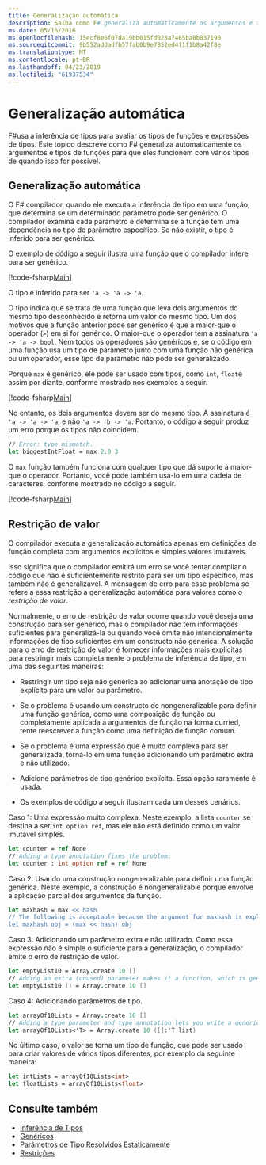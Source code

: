 ```yaml
---
title: Generalização automática
description: Saiba como F# generaliza automaticamente os argumentos e tipos de funções para que eles funcionem com vários tipos, quando possível.
ms.date: 05/16/2016
ms.openlocfilehash: 15ecf8e6f07da19bb015fd028a7465ba8b837190
ms.sourcegitcommit: 9b552addadfb57fab0b9e7852ed4f1f1b8a42f8e
ms.translationtype: MT
ms.contentlocale: pt-BR
ms.lasthandoff: 04/23/2019
ms.locfileid: "61937534"
---
```

# <a name="automatic-generalization"></a>Generalização automática

F#usa a inferência de tipos para avaliar os tipos de funções e expressões de tipos. Este tópico descreve como F# generaliza automaticamente os argumentos e tipos de funções para que eles funcionem com vários tipos de quando isso for possível.

## <a name="automatic-generalization"></a>Generalização automática

O F# compilador, quando ele executa a inferência de tipo em uma função, que determina se um determinado parâmetro pode ser genérico. O compilador examina cada parâmetro e determina se a função tem uma dependência no tipo de parâmetro específico. Se não existir, o tipo é inferido para ser genérico.

O exemplo de código a seguir ilustra uma função que o compilador infere para ser genérico.

[!code-fsharp[Main](../../../../samples/snippets/fsharp/lang-ref-3/snippet101.fs)]

O tipo é inferido para ser `'a -> 'a -> 'a`.

O tipo indica que se trata de uma função que leva dois argumentos do mesmo tipo desconhecido e retorna um valor do mesmo tipo. Um dos motivos que a função anterior pode ser genérico é que a maior-que o operador (`>`) em si for genérico. O maior-que o operador tem a assinatura `'a -> 'a -> bool`. Nem todos os operadores são genéricos e, se o código em uma função usa um tipo de parâmetro junto com uma função não genérica ou um operador, esse tipo de parâmetro não pode ser generalizado.

Porque `max` é genérico, ele pode ser usado com tipos, como `int`, `float`e assim por diante, conforme mostrado nos exemplos a seguir.

[!code-fsharp[Main](../../../../samples/snippets/fsharp/lang-ref-3/snippet102.fs)]

No entanto, os dois argumentos devem ser do mesmo tipo. A assinatura é `'a -> 'a -> 'a`, e não `'a -> 'b -> 'a`. Portanto, o código a seguir produz um erro porque os tipos não coincidem.

```fsharp
// Error: type mismatch.
let biggestIntFloat = max 2.0 3
```

O `max` função também funciona com qualquer tipo que dá suporte à maior-que o operador. Portanto, você pode também usá-lo em uma cadeia de caracteres, conforme mostrado no código a seguir.

[!code-fsharp[Main](../../../../samples/snippets/fsharp/lang-ref-3/snippet104.fs)]

## <a name="value-restriction"></a>Restrição de valor

O compilador executa a generalização automática apenas em definições de função completa com argumentos explícitos e simples valores imutáveis.

Isso significa que o compilador emitirá um erro se você tentar compilar o código que não é suficientemente restrito para ser um tipo específico, mas também não é generalizável. A mensagem de erro para esse problema se refere a essa restrição a generalização automática para valores como o *restrição de valor*.

Normalmente, o erro de restrição de valor ocorre quando você deseja uma construção para ser genérico, mas o compilador não tem informações suficientes para generalizá-la ou quando você omite não intencionalmente informações de tipo suficientes em um constructo não genérica. A solução para o erro de restrição de valor é fornecer informações mais explícitas para restringir mais completamente o problema de inferência de tipo, em uma das seguintes maneiras:

- Restringir um tipo seja não genérica ao adicionar uma anotação de tipo explícito para um valor ou parâmetro.

- Se o problema é usando um constructo de nongeneralizable para definir uma função genérica, como uma composição de função ou completamente aplicada a argumentos de função na forma curried, tente reescrever a função como uma definição de função comum.

- Se o problema é uma expressão que é muito complexa para ser generalizada, torná-lo em uma função adicionando um parâmetro extra e não utilizado.

- Adicione parâmetros de tipo genérico explícita. Essa opção raramente é usada.

- Os exemplos de código a seguir ilustram cada um desses cenários.

Caso 1: Uma expressão muito complexa. Neste exemplo, a lista `counter` se destina a ser `int option ref`, mas ele não está definido como um valor imutável simples.

```fsharp
let counter = ref None
// Adding a type annotation fixes the problem:
let counter : int option ref = ref None
```

Caso 2: Usando uma construção nongeneralizable para definir uma função genérica. Neste exemplo, a construção é nongeneralizable porque envolve a aplicação parcial dos argumentos da função.

```fsharp
let maxhash = max << hash
// The following is acceptable because the argument for maxhash is explicit:
let maxhash obj = (max << hash) obj
```

Caso 3: Adicionando um parâmetro extra e não utilizado. Como essa expressão não é simple o suficiente para a generalização, o compilador emite o erro de restrição de valor.

```fsharp
let emptyList10 = Array.create 10 []
// Adding an extra (unused) parameter makes it a function, which is generalizable.
let emptyList10 () = Array.create 10 []
```

Caso 4: Adicionando parâmetros de tipo.

```fsharp
let arrayOf10Lists = Array.create 10 []
// Adding a type parameter and type annotation lets you write a generic value.
let arrayOf10Lists<'T> = Array.create 10 ([]:'T list)
```

No último caso, o valor se torna um tipo de função, que pode ser usado para criar valores de vários tipos diferentes, por exemplo da seguinte maneira:

```fsharp
let intLists = arrayOf10Lists<int>
let floatLists = arrayOf10Lists<float>
```

## <a name="see-also"></a>Consulte também

- [Inferência de Tipos](../type-inference.md)
- [Genéricos](index.md)
- [Parâmetros de Tipo Resolvidos Estaticamente](statically-resolved-type-parameters.md)
- [Restrições](constraints.md)